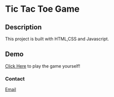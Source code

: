 # Tic Tac Toe Game

## Description
This project is built with HTML,CSS and Javascript.

## Demo
[Click Here](http://127.0.0.1:5500/index.html) to play the game yourself!

### Contact 
[Email](mailto:sanajamal869@gmail.com)


